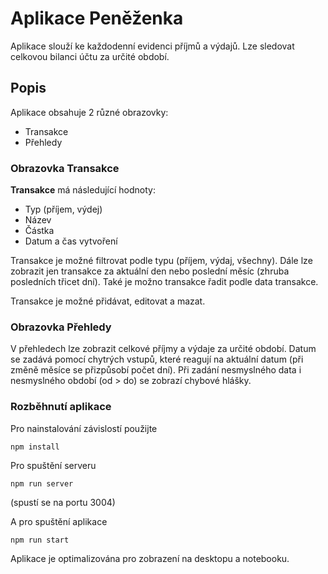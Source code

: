 # Aplikace Peněženka

Aplikace slouží ke každodenní evidenci příjmů a výdajů. Lze sledovat celkovou bilanci účtu za určité období.

## Popis
Aplikace obsahuje 2 různé obrazovky:

- Transakce
- Přehledy

### Obrazovka Transakce

**Transakce** má následující hodnoty:
- Typ (příjem, výdej)
- Název
- Částka
- Datum a čas vytvoření

Transakce je možné filtrovat podle typu (příjem, výdaj, všechny). Dále lze zobrazit jen transakce za aktuální den nebo poslední měsíc (zhruba posledních třicet dní). Také je možno transakce řadit podle data transakce.

Transakce je možné přidávat, editovat a mazat.
<br>

### Obrazovka Přehledy

V přehledech lze zobrazit celkové příjmy a výdaje za určité období. Datum se zadává pomocí chytrých vstupů, které reagují na aktuální datum (při změně měsíce se přizpůsobí počet dní). Při zadání nesmyslného data i nesmyslného období (od > do) se zobrazí chybové hlášky.
<br>

### Rozběhnutí aplikace

Pro nainstalování závislostí použijte
```
npm install
```

Pro spuštění serveru
```
npm run server
```
(spustí se na portu 3004)


A pro spuštění aplikace
```
npm run start
```

Aplikace je optimalizována pro zobrazení na desktopu a notebooku.
